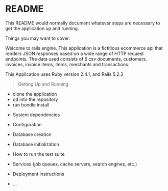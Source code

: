 # README

This README would normally document whatever steps are necessary to get the
application up and running.

Things you may want to cover:

Welcome to rails engine. This application is a fictitious ecommerce api that renders JSON responses based on a wide range of HTTP request endpoints. The data used consists of 6 csv documents, customers, invoices, invoice items, items, merchants and transactions.

This Application uses Ruby version 2.4.1, and Rails 5.2.3

> Getting Up and Running

  - clone the application
  - cd into the repository
  - run bundle install
  
* System dependencies

* Configuration

* Database creation

* Database initialization

* How to run the test suite

* Services (job queues, cache servers, search engines, etc.)

* Deployment instructions

* ...
